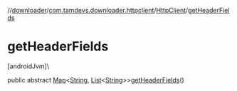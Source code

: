 //[downloader](../../../index.md)/[com.tamdevs.downloader.httpclient](../index.md)/[HttpClient](index.md)/[getHeaderFields](get-header-fields.md)

# getHeaderFields

[androidJvm]\

public abstract [Map](https://developer.android.com/reference/kotlin/java/util/Map.html)&lt;[String](https://developer.android.com/reference/kotlin/java/lang/String.html), [List](https://developer.android.com/reference/kotlin/java/util/List.html)&lt;[String](https://developer.android.com/reference/kotlin/java/lang/String.html)&gt;&gt;[getHeaderFields](get-header-fields.md)()

